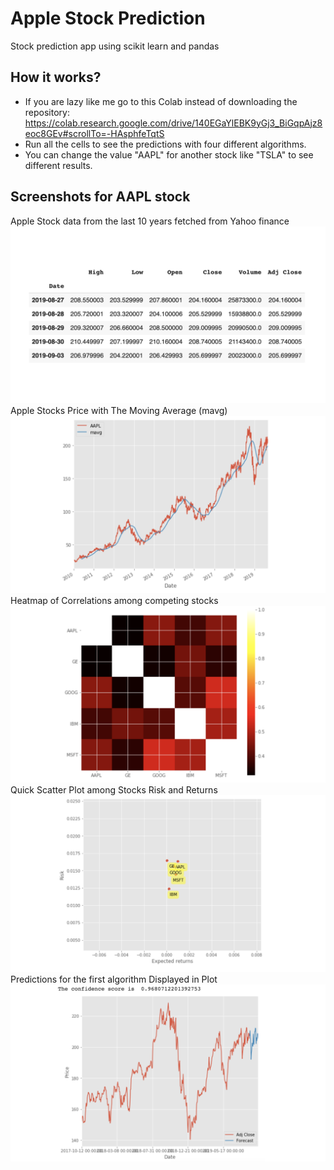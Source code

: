 # Apple Stock Prediction
Stock prediction app using scikit learn and pandas

## How it works?
- If you are lazy like me go to this Colab instead of downloading the repository: https://colab.research.google.com/drive/140EGaYlEBK9yGj3_BiGqpAjz8eoc8GEv#scrollTo=-HAsphfeTqtS
- Run all the cells to see the predictions with four different algorithms.
- You can change the value "AAPL" for another stock like "TSLA" to see different results.

## Screenshots for AAPL stock

<div>
  Apple Stock data from the last 10 years fetched from Yahoo finance
  <br>
  <img src="public/stock_data.png" />
  <br>
  Apple Stocks Price with The Moving Average (mavg)
  <br>
  <img src="public/apple_stocks_mavg.png" />
  <br>
  Heatmap of Correlations among competing stocks
  <br>
  <img src="public/heat_map.png" />
  <br>
  Quick Scatter Plot among Stocks Risk and Returns
  <br>
  <img src="public/risk_returns.png" />
  <br>
  Predictions for the first algorithm Displayed in Plot
  <br>
  <img src="public/prediction_model_1.png" />
<div/>
